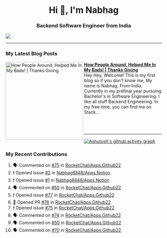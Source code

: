  
<h1 align="center">Hi 👋, I'm Nabhag</h1>
<h3 align="center">Backend Software Engineer from India</h3>

<img src="Twitter header - 2.png"/>

 <hr>
 
### My Latest Blog Posts 
<!-- HASHNODE_BLOG:START -->
<p align="left">
<a href="https://nabhagmotivaras.hashnode.dev//experience-2022" title="How People Around, Helped Me In My Bads!  | Thanks Giving"><img src="https://cdn.hashnode.com/res/hashnode/image/stock/unsplash/d1956810eb099b7959df44d932fa9fe4.jpeg" alt="How People Around, Helped Me In My Bads!  | Thanks Giving" width="250px" align="left" /></a>
<a href="https://nabhagmotivaras.hashnode.dev//experience-2022" title="How People Around, Helped Me In My Bads!  | Thanks Giving"><strong>How People Around, Helped Me In My Bads!  | Thanks Giving</strong></a>
<br/> Hey Hey, Welcome! This is my first blog so if you don't know me, My name is Nabhag, From India, Currently in my prefinal year pursuing Bachelor's in Software Engineering. I like all stuff Backend Engineering. In my free time, you can find me on Stack... </p> <br/> <br/>
<!-- HASHNODE_BLOG:END -->
<p align=left> 
 <hr>
 
   [![Ashutosh's github activity graph](https://github-readme-activity-graph.cyclic.app/graph?username=Nabhag8848&bg_color=000000&color=ffffff&line=26a269&point=c01c28&area=true&hide_border=true)](https://github.com/ashutosh00710/github-readme-activity-graph)
 
 ### My Recent Contributions

<!--START_SECTION:activity-->
1. 🗣 Commented on [#75](https://github.com/RocketChat/Apps.Github22/issues/75) in [RocketChat/Apps.Github22](https://github.com/RocketChat/Apps.Github22)
2. ❗️ Opened issue [#2](https://github.com/Nabhag8848/Apps.Notion/issues/2) in [Nabhag8848/Apps.Notion](https://github.com/Nabhag8848/Apps.Notion)
3. ❗️ Opened issue [#1](https://github.com/Nabhag8848/Apps.Notion/issues/1) in [Nabhag8848/Apps.Notion](https://github.com/Nabhag8848/Apps.Notion)
4. 🗣 Commented on [#55](https://github.com/RocketChat/Apps.Github22/issues/55) in [RocketChat/Apps.Github22](https://github.com/RocketChat/Apps.Github22)
5. ❗️ Opened issue [#77](https://github.com/RocketChat/Apps.Github22/issues/77) in [RocketChat/Apps.Github22](https://github.com/RocketChat/Apps.Github22)
6. 💪 Opened PR [#76](https://github.com/RocketChat/Apps.Github22/pull/76) in [RocketChat/Apps.Github22](https://github.com/RocketChat/Apps.Github22)
7. ❗️ Opened issue [#75](https://github.com/RocketChat/Apps.Github22/issues/75) in [RocketChat/Apps.Github22](https://github.com/RocketChat/Apps.Github22)
8. 🗣 Commented on [#74](https://github.com/RocketChat/Apps.Github22/issues/74) in [RocketChat/Apps.Github22](https://github.com/RocketChat/Apps.Github22)
9. 🗣 Commented on [#50](https://github.com/RocketChat/Apps.Github22/issues/50) in [RocketChat/Apps.Github22](https://github.com/RocketChat/Apps.Github22)
10. 🗣 Commented on [#70](https://github.com/RocketChat/Apps.Github22/issues/70) in [RocketChat/Apps.Github22](https://github.com/RocketChat/Apps.Github22)
<!--END_SECTION:activity-->
 
 </p>
 
  <br> <br>
  



